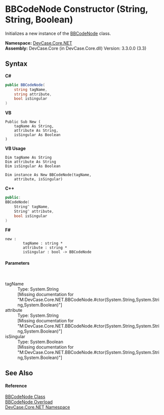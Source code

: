 # BBCodeNode Constructor (String, String, Boolean)
 

Initializes a new instance of the <a href="T_DevCase_Core_NET_BBCodeNode">BBCodeNode</a> class.

**Namespace:**&nbsp;<a href="N_DevCase_Core_NET">DevCase.Core.NET</a><br />**Assembly:**&nbsp;DevCase.Core (in DevCase.Core.dll) Version: 3.3.0.0 (3.3)

## Syntax

**C#**<br />
``` C#
public BBCodeNode(
	string tagName,
	string attribute,
	bool isSingular
)
```

**VB**<br />
``` VB
Public Sub New ( 
	tagName As String,
	attribute As String,
	isSingular As Boolean
)
```

**VB Usage**<br />
``` VB Usage
Dim tagName As String
Dim attribute As String
Dim isSingular As Boolean

Dim instance As New BBCodeNode(tagName, 
	attribute, isSingular)
```

**C++**<br />
``` C++
public:
BBCodeNode(
	String^ tagName, 
	String^ attribute, 
	bool isSingular
)
```

**F#**<br />
``` F#
new : 
        tagName : string * 
        attribute : string * 
        isSingular : bool -> BBCodeNode
```


#### Parameters
&nbsp;<dl><dt>tagName</dt><dd>Type: System.String<br />\[Missing <param name="tagName"/> documentation for "M:DevCase.Core.NET.BBCodeNode.#ctor(System.String,System.String,System.Boolean)"\]</dd><dt>attribute</dt><dd>Type: System.String<br />\[Missing <param name="attribute"/> documentation for "M:DevCase.Core.NET.BBCodeNode.#ctor(System.String,System.String,System.Boolean)"\]</dd><dt>isSingular</dt><dd>Type: System.Boolean<br />\[Missing <param name="isSingular"/> documentation for "M:DevCase.Core.NET.BBCodeNode.#ctor(System.String,System.String,System.Boolean)"\]</dd></dl>

## See Also


#### Reference
<a href="T_DevCase_Core_NET_BBCodeNode">BBCodeNode Class</a><br /><a href="Overload_DevCase_Core_NET_BBCodeNode__ctor">BBCodeNode Overload</a><br /><a href="N_DevCase_Core_NET">DevCase.Core.NET Namespace</a><br />